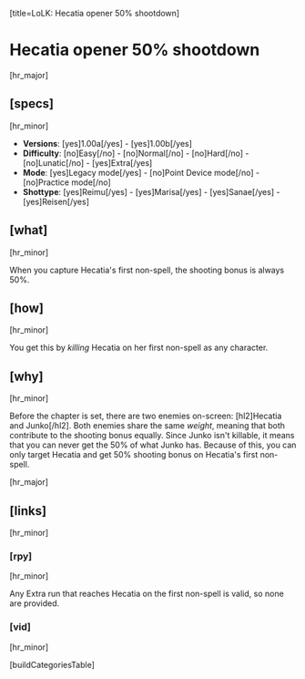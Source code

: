 [title=LoLK: Hecatia opener 50% shootdown]
# Hecatia opener 50% shootdown
[hr_major]

## [specs]
[hr_minor]

* **Versions**: [yes]1.00a[/yes] - [yes]1.00b[/yes]
* **Difficulty**: [no]Easy[/no] - [no]Normal[/no] - [no]Hard[/no] - [no]Lunatic[/no] - [yes]Extra[/yes]
* **Mode**: [yes]Legacy mode[/yes] - [no]Point Device mode[/no] - [no]Practice mode[/no]
* **Shottype**: [yes]Reimu[/yes] - [yes]Marisa[/yes] - [yes]Sanae[/yes] - [yes]Reisen[/yes]


## [what] 
[hr_minor]

When you capture Hecatia's first non-spell, the shooting bonus is always 50%.

## [how]
[hr_minor]

You get this by *killing* Hecatia on her first non-spell as any character.

## [why]
[hr_minor]

Before the chapter is set, there are two enemies on-screen: [hl2]Hecatia and Junko[/hl2]. Both enemies share the same *weight*, meaning that both contribute to the shooting bonus equally. Since Junko isn't killable, it means that you can never get the 50% of what Junko has. Because of this, you can only target Hecatia and get 50% shooting bonus on Hecatia's first non-spell.

[hr_major]
## [links]
[hr_minor]
### [rpy]
[hr_minor]

Any Extra run that reaches Hecatia on the first non-spell is valid, so none are provided.

### [vid]
[hr_minor]

[buildCategoriesTable]
